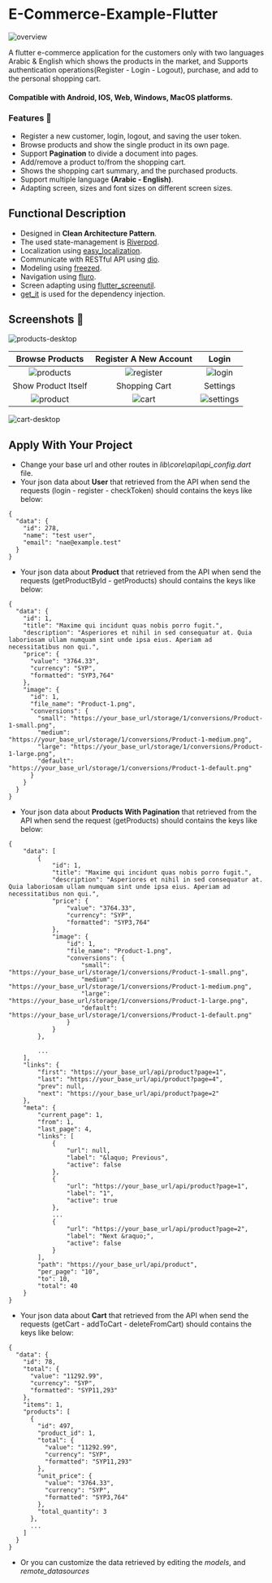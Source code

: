 # E-Commerce-Example-Flutter
![overview](screenshots/overview.png) 

A flutter e-commerce application for the customers only with two languages Arabic & English which shows the products in the market, and Supports authentication operations(Register - Login - Logout), purchase, and add to the personal shopping cart.

#### Compatible with **Android, IOS, Web, Windows, MacOS** platforms.

### Features 🚀
- Register a new customer, login, logout, and saving the user token.
- Browse products and show the single product in its own page.
- Support **Pagination** to divide a document into pages.
- Add/remove a product to/from the shopping cart.
- Shows the shopping cart summary, and the purchased products. 
- Support multiple language **(Arabic - English)**.
- Adapting screen, sizes and font sizes on different screen sizes.

## Functional Description
- Designed in **Clean Architecture Pattern**.
- The used state-management is [Riverpod](https://pub.dev/packages/flutter_riverpod).
- Localization using [easy_localization](https://pub.dev/packages/easy_localization).
- Communicate with RESTful API using [dio](https://pub.dev/packages/dio).
- Modeling using [freezed](https://pub.dev/packages/freezed).
- Navigation using [fluro](https://pub.dev/packages/fluro).
- Screen adapting using [flutter_screenutil](https://pub.dev/packages/flutter_screenutil).
- [get_it](https://pub.dev/packages/get_it) is used for the dependency injection.

## Screenshots 🎉
![products-desktop](screenshots/products-desktop2.png) 

Browse Products  |  Register A New Account  |  Login
:-------------------------:|:-------------------------:|:-------------------------:
![products](screenshots/products2.jpg)  |  ![register](screenshots/register.jpg)  |  ![login](screenshots/login.jpg)
Show Product Itself  |  Shopping Cart  |  Settings
![product](screenshots/product.jpg)  |  ![cart](screenshots/cart.jpg)  |  ![settings](screenshots/settings.jpg)

![cart-desktop](screenshots/add-to-cart-desktop.png) 

## Apply With Your Project
- Change your base url and other routes in *lib\core\api\api_config.dart* file. 
- Your json data about **User** that retrieved from the API when send the requests (login - register - checkToken) should contains the keys like below:
```
{
  "data": {
    "id": 278,
    "name": "test user",
    "email": "nae@example.test"
  }
}
```
- Your json data about **Product** that retrieved from the API when send the requests (getProductById - getProducts) should contains the keys like below:
```
{
  "data": {
    "id": 1,
    "title": "Maxime qui incidunt quas nobis porro fugit.",
    "description": "Asperiores et nihil in sed consequatur at. Quia laboriosam ullam numquam sint unde ipsa eius. Aperiam ad necessitatibus non qui.",
    "price": {
      "value": "3764.33",
      "currency": "SYP",
      "formatted": "SYP3,764"
    },
    "image": {
      "id": 1,
      "file_name": "Product-1.png",
      "conversions": {
        "small": "https://your_base_url/storage/1/conversions/Product-1-small.png",
        "medium": "https://your_base_url/storage/1/conversions/Product-1-medium.png",
        "large": "https://your_base_url/storage/1/conversions/Product-1-large.png",
        "default": "https://your_base_url/storage/1/conversions/Product-1-default.png"
      }
    }
  }
}
```
- Your json data about **Products With Pagination** that retrieved from the API when send the request (getProducts) should contains the keys like below:
```
{
    "data": [
        {
            "id": 1,
            "title": "Maxime qui incidunt quas nobis porro fugit.",
            "description": "Asperiores et nihil in sed consequatur at. Quia laboriosam ullam numquam sint unde ipsa eius. Aperiam ad necessitatibus non qui.",
            "price": {
                "value": "3764.33",
                "currency": "SYP",
                "formatted": "SYP3,764"
            },
            "image": {
                "id": 1,
                "file_name": "Product-1.png",
                "conversions": {
                    "small": "https://your_base_url/storage/1/conversions/Product-1-small.png",
                    "medium": "https://your_base_url/storage/1/conversions/Product-1-medium.png",
                    "large": "https://your_base_url/storage/1/conversions/Product-1-large.png",
                    "default": "https://your_base_url/storage/1/conversions/Product-1-default.png"
                }
            }
        },
        
        ...
    ],
    "links": {
        "first": "https://your_base_url/api/product?page=1",
        "last": "https://your_base_url/api/product?page=4",
        "prev": null,
        "next": "https://your_base_url/api/product?page=2"
    },
    "meta": {
        "current_page": 1,
        "from": 1,
        "last_page": 4,
        "links": [
            {
                "url": null,
                "label": "&laquo; Previous",
                "active": false
            },
            {
                "url": "https://your_base_url/api/product?page=1",
                "label": "1",
                "active": true
            },
            ...
            {
                "url": "https://your_base_url/api/product?page=2",
                "label": "Next &raquo;",
                "active": false
            }
        ],
        "path": "https://your_base_url/api/product",
        "per_page": "10",
        "to": 10,
        "total": 40
    }
}
```
- Your json data about **Cart** that retrieved from the API when send the requests (getCart - addToCart - deleteFromCart) should contains the keys like below:
```
{
  "data": {
    "id": 78,
    "total": {
      "value": "11292.99",
      "currency": "SYP",
      "formatted": "SYP11,293"
    },
    "items": 1,
    "products": [
      {
        "id": 497,
        "product_id": 1,
        "total": {
          "value": "11292.99",
          "currency": "SYP",
          "formatted": "SYP11,293"
        },
        "unit_price": {
          "value": "3764.33",
          "currency": "SYP",
          "formatted": "SYP3,764"
        },
        "total_quantity": 3
      },
      ...
    ]
  }
}
```
- Or you can customize the data retrieved by editing the *models*, and *remote_datasources*



